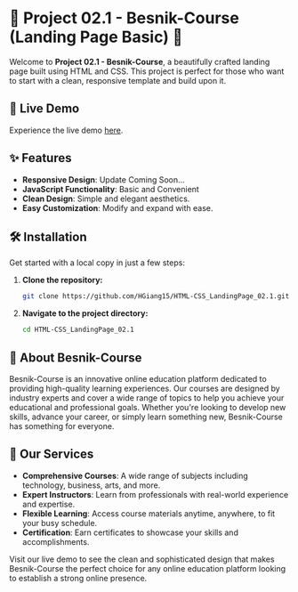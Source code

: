 # 🌟 Project 02.1 - Besnik-Course (Landing Page Basic) 🌟

Welcome to **Project 02.1 - Besnik-Course**, a beautifully crafted landing page built using HTML and CSS. This project is perfect for those who want to start with a clean, responsive template and build upon it.

## 🚀 Live Demo

Experience the live demo [here](https://hgiang15.github.io/HTML-CSS_LandingPage_02.1/).

## ✨ Features

- **Responsive Design**: Update Coming Soon...
- **JavaScript Functionality**: Basic and Convenient
- **Clean Design**: Simple and elegant aesthetics.
- **Easy Customization**: Modify and expand with ease.

## 🛠️ Installation

Get started with a local copy in just a few steps:

1. **Clone the repository:**
   ```bash
   git clone https://github.com/HGiang15/HTML-CSS_LandingPage_02.1.git
   ```
2. **Navigate to the project directory:**
   ```bash
   cd HTML-CSS_LandingPage_02.1
   ```

## 🏫 About Besnik-Course

Besnik-Course is an innovative online education platform dedicated to providing high-quality learning experiences. Our courses are designed by industry experts and cover a wide range of topics to help you achieve your educational and professional goals. Whether you're looking to develop new skills, advance your career, or simply learn something new, Besnik-Course has something for everyone.

## 🌟 Our Services

- **Comprehensive Courses**: A wide range of subjects including technology, business, arts, and more.
- **Expert Instructors**: Learn from professionals with real-world experience and expertise.
- **Flexible Learning**: Access course materials anytime, anywhere, to fit your busy schedule.
- **Certification**: Earn certificates to showcase your skills and accomplishments.

Visit our live demo to see the clean and sophisticated design that makes Besnik-Course the perfect choice for any online education platform looking to establish a strong online presence.
